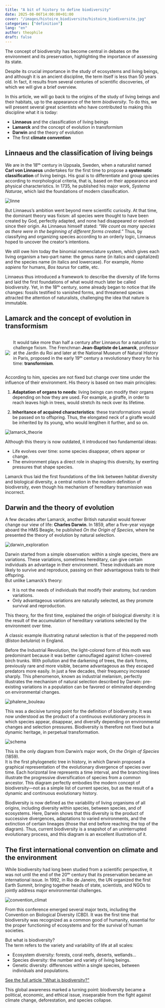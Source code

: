 ```yaml
---
title: "A bit of history to define biodiversity"
date: 2025-08-06T14:00:00+01:00
cover: "/images/histoire_biodiversite/histoire_biodiversite.jpg"
categories: ["definition"]
lang: "en"
author: theophile
draft: false
---
```


The concept of biodiversity has become central in debates on the environment and its preservation, highlighting the importance of assessing its state.

<!--more-->

Despite its crucial importance in the study of ecosystems and living beings, and although it is an ancient discipline, the term itself is less than 50 years old. In fact, it results from several centuries of scientific discoveries, of which we will give a brief overview. 

In this article, we will go back to the origins of the study of living beings and their habitats, up to the appearance of the term *biodiversity*. To do this, we will present several great scientists who have contributed to making this discipline what it is today:

- **Linnaeus** and the classification of living beings  
- **Lamarck** and the concept of evolution in transformism  
- **Darwin** and the theory of evolution  
- The first **climate convention**

## Linnaeus and the classification of living beings

We are in the 18ᵗʰ century in Uppsala, Sweden, when a naturalist named **Carl von Linnaeus** undertakes for the first time to propose a **systematic classification** of living beings. His goal is to differentiate and group species according to morphological criteria, that is, based on their appearance and physical characteristics. In 1735, he published his major work, *Systema Naturae*, which laid the foundations of modern classification.

![linne](/images/histoire_biodiversite/linne.jpg)

But Linnaeus’s ambition went beyond mere scientific curiosity. At that time, the dominant theory was fixism: all species were thought to have been created by God, perfectly adapted, and none had disappeared or evolved since their origin. As Linnaeus himself stated: *“We count as many species as there were in the beginning of different forms created.”* Thus, by classifying and organizing species according to an orderly logic, Linnaeus hoped to uncover the creator’s intentions.

We still owe him today the binomial nomenclature system, which gives each living organism a two-part name: the genus name (in italics and capitalized) and the species name (in italics and lowercase). For example, *Homo sapiens* for humans, *Bos taurus* for cattle, etc.

Linnaeus thus introduced a framework to describe the diversity of life forms and laid the first foundations of what would much later be called biodiversity. Yet, in the 18ᵗʰ century, some already began to notice that life changes: fossils testified to vanished forms, and threatened species attracted the attention of naturalists, challenging the idea that nature is immutable.

## Lamarck and the concept of evolution in transformism

<div style="display: flex; align-items: center;">
  <img src="/images/histoire_biodiversite/lamarck_1.jpg" style="max-width: 40%; height: auto; margin-right: 10px; float: left;">
  <p> It would take more than half a century after Linnaeus for a naturalist to challenge fixism. The Frenchman <strong>Jean-Baptiste de Lamarck</strong>, professor at the Jardin du Roi and later at the National Museum of Natural History in Paris, proposed in the early 19ᵗʰ century a revolutionary theory for his time: <strong>transformism</strong>.</p>
</div>

According to him, species are not fixed but change over time under the influence of their environment. His theory is based on two main principles:

1. **Adaptation of organs to needs**: living beings can modify their organs depending on how they are used. For example, a giraffe, in order to reach leaves high in trees, would stretch its neck over its lifetime.

2. **Inheritance of acquired characteristics**: these transformations would be passed on to offspring. Thus, the elongated neck of a giraffe would be inherited by its young, who would lengthen it further, and so on.

![lamarck_theorie](/images/histoire_biodiversite/lamarck_2.jpg)

Although this theory is now outdated, it introduced two fundamental ideas:

- Life evolves over time: some species disappear, others appear or change.
- The environment plays a direct role in shaping this diversity, by exerting pressures that shape species.

Lamarck thus laid the first foundations of the link between habitat diversity and biological diversity, a central notion in the modern definition of biodiversity, even though his mechanism of hereditary transmission was incorrect.

## Darwin and the theory of evolution

A few decades after Lamarck, another British naturalist would forever change our view of life: **Charles Darwin**. In 1859, after a five-year voyage aboard the HMS Beagle, he published *On the Origin of Species*, where he presented the theory of evolution by natural selection.

![darwin_exploration](/images/histoire_biodiversite/darwin_1.jpg)

Darwin started from a simple observation: within a single species, there are variations. These variations, sometimes hereditary, can give certain individuals an advantage in their environment. These individuals are more likely to survive and reproduce, passing on their advantageous traits to their offspring.  
But unlike Lamarck’s theory:

- It is not the needs of individuals that modify their anatomy, but random variations.
- Only advantageous variations are naturally selected, as they promote survival and reproduction.

This theory, for the first time, explained the origin of biological diversity: it is the result of the accumulation of hereditary variations selected by the environment over time.

A classic example illustrating natural selection is that of the peppered moth (*Biston betularia*) in England.  

Before the Industrial Revolution, the light-colored form of this moth was predominant because it was better camouflaged against lichen-covered birch trunks. With pollution and the darkening of trees, the dark forms, previously rare and more visible, became advantageous as they escaped predators more easily. In just a few decades, their frequency increased sharply. This phenomenon, known as industrial melanism, perfectly illustrates the mechanism of natural selection described by Darwin: pre-existing variations in a population can be favored or eliminated depending on environmental changes.

![phalene_bouleau](/images/histoire_biodiversite/phalene_bouleau.png)

This was a decisive turning point for the definition of biodiversity. It was now understood as the product of a continuous evolutionary process in which species appear, disappear, and diversify depending on environmental changes and selection pressures. Biodiversity is therefore not fixed but a dynamic heritage, in perpetual transformation.

![schema](/images/histoire_biodiversite/darwin_schema.jpg)

This is the only diagram from Darwin’s major work, *On the Origin of Species* (1859).  
It is the first phylogenetic tree in history, in which Darwin proposed a graphical representation of the evolutionary divergence of species over time. Each horizontal line represents a time interval, and the branching lines illustrate the progressive diversification of species from a common ancestor. This diagram perfectly embodies the modern concept of biodiversity—not as a simple list of current species, but as the result of a dynamic and continuous evolutionary history.

Biodiversity is now defined as the variability of living organisms of all origins, including diversity within species, between species, and of ecosystems. Here, Darwin shows that this diversity is the product of successive divergences, adaptations to varied environments, and the extinction of certain lineages (those that end before reaching the top of the diagram). Thus, current biodiversity is a snapshot of an uninterrupted evolutionary process, and this diagram is an excellent illustration of it.

## The first international convention on climate and the environment

While biodiversity had long been studied from a scientific perspective, it was not until the end of the 20ᵗʰ century that its preservation became an international issue. In 1992, in Rio de Janeiro, the UN organized the first Earth Summit, bringing together heads of state, scientists, and NGOs to jointly address major environmental challenges.

![convention_climat](/images/histoire_biodiversite/convention_climat.jpeg)

From this conference emerged several major texts, including the Convention on Biological Diversity (CBD). It was the first time that biodiversity was recognized as a common good of humanity, essential for the proper functioning of ecosystems and for the survival of human societies.

But what is biodiversity?  
The term refers to the variety and variability of life at all scales:

- Ecosystem diversity: forests, coral reefs, deserts, wetlands…  
- Species diversity: the number and variety of living beings.  
- Genetic diversity: differences within a single species, between individuals and populations.

[See the full article "What is biodiversity?"](/en/posts/what-is-biodiversity/)

This global awareness marked a turning point: biodiversity became a political, economic, and ethical issue, inseparable from the fight against climate change, deforestation, and species collapse.